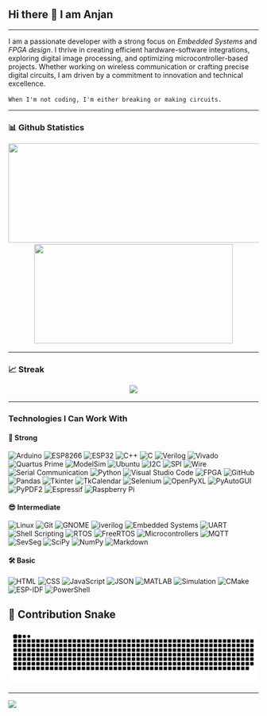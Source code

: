 ## Hi there 👋 I am Anjan

---
I am a passionate developer with a strong focus on *Embedded Systems* and *FPGA design*. I thrive in creating efficient hardware-software integrations, exploring digital image processing, and optimizing microcontroller-based projects. Whether working on wireless communication or crafting precise digital circuits, I am driven by a commitment to innovation and technical excellence.

`When I'm not coding, I'm either breaking or making circuits.`

___
### 📊 Github Statistics

<div align="center">
  <img height="200em" width = "550em" src="https://github-readme-stats-eight-theta.vercel.app/api?username=ItzzInfinity&show_icons=true&theme=dracula&include_all_commits=true&count_private=true"/>
  <img height="200em" width = "400em"  src="https://github-readme-stats.vercel.app/api/top-langs/?username=ItzzInfinity&theme=dracula&show_icons=true&layout=compact"/>
  </div
<!--   <div align="center">
<!--   <img height="200em" width = "1000em" src="https://github-profile-trophy.vercel.app/?username=ItzzInfinity&title=Commit,Followers,Stars,Repositories,PullRequest&theme=flat&margin-w=15"/> -->
<!-- </div> --> 

<!--![ItzzInfinity's Tropihes](https://github-profile-trophy.vercel.app/?username=ItzzInfinity&title=Commit,Followers,Stars,Repositories,PullRequest&theme=flat&margin-w=15) -->
___

### 📈 Streak

<div align="center">
   <img height="200em" src="https://github-readme-streak-stats.herokuapp.com/?user=Itzzinfinity&theme=dracula&show_icons=true&layout=compact"/><br>
<!--    <img height="200em" src="https://github-readme-streak-stats.herokuapp.com/?user=Itzzinfinity&theme=tokyonight&hide_border=false"/><br> -->
  
</div>


___
### Technologies I Can Work With

#### 💪 Strong
![Arduino](https://img.shields.io/badge/-Arduino-00979D?style=plastic&logo=arduino&logoColor=white)
![ESP8266](https://img.shields.io/badge/-ESP8266-000000?style=plastic&logo=esp8266&logoColor=white)
![ESP32](https://img.shields.io/badge/ESP32-gray?style=plastic)
![C++](https://img.shields.io/badge/-C++-00599C?style=plastic&logo=cplusplus&logoColor=white)
![C](https://img.shields.io/badge/-C-A8B9CC?style=plastic&logo=c&logoColor=black)
![Verilog](https://img.shields.io/badge/-Verilog-187bcd?style=plastic&logo=verilog&logoColor=white)
![Vivado](https://img.shields.io/badge/-Vivado-007ACC?style=plastic&logo=xilinx&logoColor=white)
![Quartus Prime](https://img.shields.io/badge/-Quartus_Prime-0071C5?style=plastic&logo=intel&logoColor=white)
![ModelSim](https://img.shields.io/badge/-ModelSim-3DDC84?style=plastic&logo=modelsim&logoColor=white)
![Ubuntu](https://img.shields.io/badge/Ubuntu-E95420?style=plastic&logo=ubuntu&logoColor=white)
![I2C](https://img.shields.io/badge/-I2C-4CAF50?style=plastic&logo=i2c&logoColor=white)
![SPI](https://img.shields.io/badge/-SPI-FF5722?style=plastic&logo=spi&logoColor=white)
![Wire](https://img.shields.io/badge/-Wire-FFCC00?style=plastic&logo=arduino&logoColor=white)
![Serial Communication](https://img.shields.io/badge/-Serial_Communication-FF9900?style=plastic&logo=serial&logoColor=white)
![Python](https://img.shields.io/badge/python-3670A0?style=plastic&logo=python&logoColor=ffdd54) 
![Visual Studio Code](https://img.shields.io/badge/Visual%20Studio%20Code-0078d7.svg?style=plastic&logo=visual-studio-code&logoColor=white)
![FPGA](https://img.shields.io/badge/-FPGA-009688?style=plastic&logo=fpga&logoColor=white)
![GitHub](https://img.shields.io/badge/-GitHub-181717?style=plastic&logo=github&logoColor=white)
![Pandas](https://img.shields.io/badge/-Pandas-150458?style=plastic&logo=pandas&logoColor=white)
![Tkinter](https://img.shields.io/badge/-Tkinter-ffcc00?style=plastic&logo=python&logoColor=white)
![TkCalendar](https://img.shields.io/badge/-TkCalendar-ff5722?style=plastic&logo=calendar&logoColor=white)
![Selenium](https://img.shields.io/badge/-Selenium-43B02A?style=plastic&logo=selenium&logoColor=white)
![OpenPyXL](https://img.shields.io/badge/-OpenPyXL-1D6F42?style=plastic&logo=microsoft-excel&logoColor=white)
![PyAutoGUI](https://img.shields.io/badge/-PyAutoGUI-555555?style=plastic&logo=python&logoColor=white)
![PyPDF2](https://img.shields.io/badge/-PyPDF2-BD081C?style=plastic&logo=adobe&logoColor=white)
![Espressif](https://img.shields.io/badge/espressif-E7352C.svg?style=plastic&logo=espressif&logoColor=white) 
![Raspberry Pi](https://img.shields.io/badge/-RaspberryPi-C51A4A?style=plastic&logo=Raspberry-Pi) 


#### 😎 Intermediate
![Linux](https://img.shields.io/badge/-Linux-FCC624?style=plastic&logo=linux&logoColor=black)
![Git](https://img.shields.io/badge/-Git-F05032?style=plastic&logo=git&logoColor=white)
![GNOME](https://img.shields.io/badge/GNOME-4A86CF.svg?style=plastic&logo=GNOME&logoColor=white)
![iverilog](https://img.shields.io/badge/-iverilog-green.svg) 
![Embedded Systems](https://img.shields.io/badge/-Embedded_Systems-007ACC?style=plastic&logo=embedded&logoColor=white)
![UART](https://img.shields.io/badge/-UART-FFC107?style=plastic&logo=uart&logoColor=black)
![Shell Scripting](https://img.shields.io/badge/-Shell_Scripting-4EAA25?style=plastic&logo=gnu-bash&logoColor=white)
![RTOS](https://img.shields.io/badge/-RTOS-007ACC?style=plastic&logo=rtos&logoColor=white)
![FreeRTOS](https://img.shields.io/badge/-FreeRTOS-003B57?style=plastic&logo=freertos&logoColor=white)
![Microcontrollers](https://img.shields.io/badge/-Microcontrollers-009688?style=plastic&logo=electronics&logoColor=white)
![MQTT](https://img.shields.io/badge/-MQTT-660066?style=plastic&logo=mqtt&logoColor=white)
![SevSeg](https://img.shields.io/badge/-SevSeg-FF5733?style=plastic&logo=arduino&logoColor=white)
![SciPy](https://img.shields.io/badge/-SciPy-8CAAE6?style=plastic&logo=scipy&logoColor=white)
![NumPy](https://img.shields.io/badge/-NumPy-013243?style=plastic&logo=numpy&logoColor=white)
![Markdown](https://img.shields.io/badge/markdown-%23000000.svg?style=plastic&logo=markdown&logoColor=white)   
<!--![Virtuoso](https://img.shields.io/badge/Virtuoso-%23EE0000.svg?style=plastic&logo=cadence&logoColor=white)-->

#### 🛠️ Basic
![HTML](https://img.shields.io/badge/-HTML-E34F26?style=plastic&logo=html5&logoColor=white)
![CSS](https://img.shields.io/badge/-CSS-1572B6?style=plastic&logo=css3&logoColor=white)
![JavaScript](https://img.shields.io/badge/-JavaScript-F7DF1E?style=plastic-square&logo=javascript&logoColor=black)
![JSON](https://img.shields.io/badge/-JSON-000000?style=plastic&logo=json&logoColor=white)
![MATLAB](https://img.shields.io/badge/-MATLAB-0076A8?style=plastic&logo=matlab&logoColor=white)
![Simulation](https://img.shields.io/badge/-Simulation-1E90FF?style=plastic&logo=simulation&logoColor=white)
![CMake](https://img.shields.io/badge/CMake-%23008FBA.svg?style=plastic&logo=cmake&logoColor=white)
![ESP-IDF](https://img.shields.io/badge/ESP--IDF-%23E7352C.svg?style=plastic&logo=espressif&logoColor=white) 
![PowerShell](https://img.shields.io/badge/PowerShell-%235391FE.svg?style=plastic&logo=powershell&logoColor=white) 

<h2>🐍 Contribution Snake</h2>
<picture>
  <source media="(prefers-color-scheme: dark)" srcset="https://github.com/TheVinaySagar/TheVinaySagar/blob/output/github-contribution-grid-snake-dark.svg" />
  <source media="(prefers-color-scheme: light)" srcset="https://github.com/TheVinaySagar/TheVinaySagar/blob/output/github-contribution-grid-snake.svg" />
  <img alt="github-snake" src="https://github.com/TheVinaySagar/TheVinaySagar/blob/output/github-contribution-grid-snake.svg" />
</picture>

___
[![](https://visitcount.itsvg.in/api?id=ItzzInfinity&label=Profile%20Views&color=0&icon=1&pretty=false)](https://visitcount.itsvg.in)

